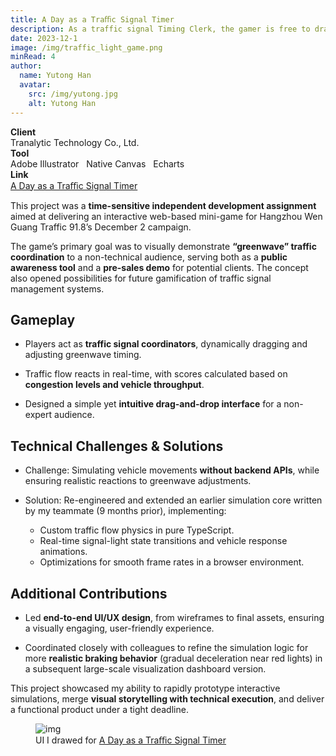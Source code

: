 ```yaml
---
title: A Day as a Traﬃc Signal Timer
description: As a traffic signal Timing Clerk, the gamer is free to drag the greenwave. There will be a change in traffic flow in response to the change in the signal after the user drags the greenwave.
date: 2023-12-1
image: /img/traffic_light_game.png
minRead: 4
author:
  name: Yutong Han
  avatar:
    src: /img/yutong.jpg
    alt: Yutong Han
---
```

<div class="grid grid-cols-2 gap-4">
  <div class="bg-blue-50 rounded-lg p-4">
    <strong>Client</strong><br>
    Tranalytic Technology Co., Ltd.
  </div>
  <div class="bg-blue-50 rounded-lg p-4">
    <strong>Tool</strong><br>
    Adobe Illustrator  &nbsp;  Native Canvas  &nbsp;  Echarts
  </div>
    <div class="bg-blue-50 rounded-lg p-4">
    <strong>Link</strong><br>
    <a href="https://ytsd.cc/games/greenwave/#/" target="_blank" class="text-blue-600">
      A Day as a Traﬃc Signal Timer
    </a>
  </div>
</div>

This project was a **time-sensitive independent development assignment** aimed at delivering an interactive web-based mini-game for Hangzhou Wen Guang Traffic 91.8’s December 2 campaign.

The game’s primary goal was to visually demonstrate **“greenwave” traffic coordination** to a non-technical audience, serving both as a **public awareness tool** and a **pre-sales demo** for potential clients. The concept also opened possibilities for future gamification of traffic signal management systems.

## Gameplay 

- Players act as **traffic signal coordinators**, dynamically dragging and adjusting greenwave timing.

- Traffic flow reacts in real-time, with scores calculated based on **congestion levels and vehicle throughput**.

- Designed a simple yet **intuitive drag-and-drop interface** for a non-expert audience.

## Technical Challenges & Solutions

- Challenge: Simulating vehicle movements **without backend APIs**, while ensuring realistic reactions to greenwave adjustments.

- Solution: Re-engineered and extended an earlier simulation core written by my teammate (9 months prior), implementing:

  - Custom traffic flow physics in pure TypeScript.
  - Real-time signal-light state transitions and vehicle response animations.
  - Optimizations for smooth frame rates in a browser environment.

## Additional Contributions

- Led **end-to-end UI/UX design**, from wireframes to final assets, ensuring a visually engaging, user-friendly experience.

- Coordinated closely with colleagues to refine the simulation logic for more **realistic braking behavior** (gradual deceleration near red lights) in a subsequent large-scale visualization dashboard version.

This project showcased my ability to rapidly prototype interactive simulations, merge **visual storytelling with technical execution**, and deliver a functional product under a tight deadline.

<figure class="blog-img-container">
  <img src="/img/projects/green_wave_game.png" class="blog-img" alt="img" loading="lazy" />
  <figcaption class="blog-img-caption">UI I drawed for <a href="https://ytsd.cc/games/greenwave/#/" target="_blank" class="text-blue-600">A Day as a Traﬃc Signal Timer</a></figcaption>
</figure>

